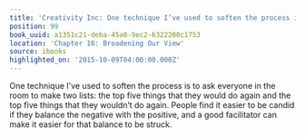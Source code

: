 ```yaml
---
title: 'Creativity Inc: One technique I’ve used to soften the process is to ask ever…'
position: 99
book_uuid: a1351c21-deba-45a0-9ec2-6322200c1753
location: 'Chapter 10: Broadening Our View'
source: ibooks
highlighted_on: '2015-10-09T04:00:00.000Z'
---
```


One technique I’ve used to soften the process is to ask everyone in the room to make two lists: the top five things that they would do again and the top five things that they wouldn’t do again. People find it easier to be candid if they balance the negative with the positive, and a good facilitator can make it easier for that balance to be struck.